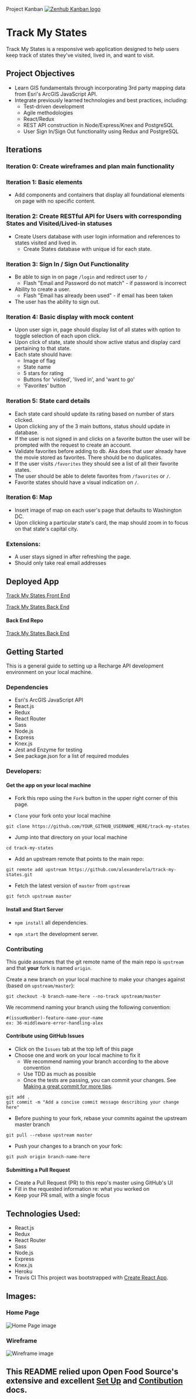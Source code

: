 Project Kanban
[![Zenhub Kanban logo](./public/assets/zenhub-white-over-purple-smaller.png "Zenhub Kanban logo")](https://app.zenhub.com/workspaces/track-my-states-5d0d5159d107507c0be3d349/board?repos=188627017)

# Track My States
Track My States is a responsive web application designed to help users keep track of states they've visited, lived in, and want to visit.

## Project Objectives
  * Learn GIS fundamentals through incorporating 3rd party mapping data from Esri's ArcGIS JavaScript API.
  * Integrate previously learned technologies and best practices, including:
  	* Test-driven development
  	* Agile methodologies
  	* React/Redux
  	* REST API construction in Node/Express/Knex and PostgreSQL
  	* User Sign In/Sign Out functionality using Redux and PostgreSQL

## Iterations

### Iteration 0: Create wireframes and plan main functionality

### Iteration 1: Basic elements
  * Add components and containers that display all foundational elements on page with no specific content.

### Iteration 2: Create RESTful API for Users with corresponding States and Visited/Lived-in statuses
  * Create Users database with user login information and references to states visited and lived in.
	* Create States database with unique id for each state.

### Iteration 3: Sign In / Sign Out Functionality
  * Be able to sign in on page `/login` and redirect user to `/`
    * Flash "Email and Password do not match" - if password is incorrect
  * Ability to create a user.
    * Flash "Email has already been used" - if email has been taken
  * The user has the ability to sign out. 

### Iteration 4: Basic display with mock content
  * Upon user sign in, page should display list of all states with option to toggle selection of each upon click.
  * Upon click of state, state should show active status and display card pertaining to that state.
  * Each state should have: 
  	* Image of flag
  	* State name 
  	* 5 stars for rating
  	* Buttons for 'visited', 'lived in', and 'want to go' 
  	* 'Favorites' button
  
### Iteration 5: State card details
  * Each state card should update its rating based on number of stars clicked.
  * Upon clicking any of the 3 main buttons, status should update in database.
  * If the user is not signed in and clicks on a favorite button the user will be prompted with the request to create an account.
  * Validate favorites before adding to db. Aka does that user already have the movie stored as favorites. There should be no duplicates. 
  * If the user visits `/favorites` they should see a list of all their favorite states.
  * The user should be able to delete favorites from `/favorites` or `/`.
  * Favorite states should have a visual indication on `/`.

### Iteration 6: Map
  * Insert image of map on each user's page that defaults to Washington DC.
  * Upon clicking a particular state's card, the map should zoom in to focus on that state's capital city.

### Extensions:
  * A user stays signed in after refreshing the page. 
  * Should only take real email addresses

## Deployed App
[Track My States Front End]()

[Track My States Back End]()

#### Back End Repo
[Track My States Back End]()

## Getting Started
This is a general guide to setting up a Recharge API development environment on your local machine.

### Dependencies
* Esri's ArcGIS JavaScript API
* React.js
* Redux
* React Router
* Sass
* Node.js
* Express
* Knex.js
* Jest and Enzyme for testing
* See package.json for a list of required modules


### Developers:
#### Get the app on your local machine
* Fork this repo using the `Fork` button in the upper right corner of this page.

* `Clone` your fork onto your local machine
```
git clone https://github.com/YOUR_GITHUB_USERNAME_HERE/track-my-states
```

* Jump into that directory on your local machine
```
cd track-my-states
```

* Add an upstream remote that points to the main repo:
```
git remote add upstream https://github.com/alexanderela/track-my-states.git
```

* Fetch the latest version of `master` from `upstream`
```
git fetch upstream master
```


#### Install and Start Server

* `npm install` all dependencies.

* `npm start` the development server.


### Contributing
This guide assumes that the git remote name of the main repo is `upstream` and that **your** fork is named `origin`.

Create a new branch on your local machine to make your changes against (based on `upstream/master`):
```
git checkout -b branch-name-here --no-track upstream/master
```
We recommend naming your branch using the following convention:
```
#(issueNumber)-feature-name-your-name
ex: 36-middleware-error-handling-alex
```

#### Contribute using GitHub Issues
* Click on the `Issues` tab at the top left of this page
* Choose one and work on your local machine to fix it  
  - We recommend naming your branch according to the above convention  
  - Use TDD as much as possible 
  - Once the tests are passing, you can commit your changes. See [Making a great commit for more tips](https://github.com/openfoodfoundation/openfoodnetwork/wiki/Making-a-great-commit).  
```
git add .
git commit -m "Add a concise commit message describing your change here"
```
  - Before pushing to your fork, rebase your commits against the upstream master branch
```
git pull --rebase upstream master
```
  - Push your changes to a branch on your fork:
```
git push origin branch-name-here
```

#### Submitting a Pull Request
* Create a Pull Request (PR) to this repo's master using GitHub's UI
* Fill in the requested information re: what you worked on
* Keep your PR small, with a single focus

## Technologies Used:
- React.js
- Redux
- React Router
- Sass
- Node.js
- Express
- Knex.js
- Heroku
- Travis CI
This project was bootstrapped with [Create React App](https://github.com/facebook/create-react-app).

## Images:
### Home Page
![Home Page image](./public/assets/.png "Home Page")

### Wireframe
![Wireframe image](./public/assets/wireframe.png "Wireframe")

## This README relied upon Open Food Source's extensive and excellent [Set Up](https://github.com/openfoodfoundation/openfoodnetwork/blob/master/GETTING_STARTED.md) and [Contibution](https://github.com/openfoodfoundation/openfoodnetwork/blob/master/CONTRIBUTING.md) docs.

